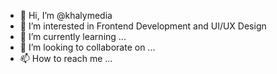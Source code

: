 - 👋 Hi, I’m @khalymedia
- 👀 I’m interested in Frontend Development and UI/UX Design
- 🌱 I’m currently learning ...
- 💞️ I’m looking to collaborate on ...
- 📫 How to reach me ...

<!---
khalymedia/khalymedia is a ✨ special ✨ repository because its `README.md` (this file) appears on your GitHub profile.
You can click the Preview link to take a look at your changes.
--->
